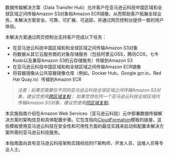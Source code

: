 数据传输解决方案（Data Transfer Hub）允许客户在亚马逊云科技中国区域和全球区域之间传输Amazon S3对象和Amazon ECR镜像，从而帮助客户拓展全球业务。本解决方案安全、可靠、可扩展、可追踪，并通过网页控制台提供一致的用户体验。

本解决方案通过网页控制台支持客户完成以下任务：

- 在亚马逊云科技中国区域和和全球区域之间传输Amazon S3对象
- 将数据从其它云服务商的对象存储服务（包括阿里云OSS，腾讯COS，七牛Kodo以及兼容Amazon S3的云存储服务）传输到Amazon S3
- 在亚马逊云科技中国区域和和全球区域之间传输Amazon ECR镜像
- 将容器镜像从公共容器镜像仓库（例如，Docker Hub，Google gcr.io，Red Hat Quay.io）传输到Amazon ECR

> *注意：如果您需要在不同的亚马逊云科技全球区域之间传输Amazon S3对象，建议您使用[跨区域复制][crr]； 如果您想在同一个亚马逊云科技全球区域内传输Amazon S3对象，建议您使用[同区域复制][srr]*。

本实施指南介绍在Amazon Web Services（亚马逊云科技）云中部署数据传输解决方案的架构信息和具体配置步骤。它包含指向[CloudFormation][cloudformation]模板的链接，这些模板使用亚马逊云科技在安全性和可用性方面的最佳实践来启动和配置本解决方案所需的亚马逊云科技服务。

本指南面向具有亚马逊云科技架构实践经验的IT架构师、开发人员、运维人员等专业人士。

[cloudformation]: https://aws.amazon.com/en/cloudformation/
[crr]: https://docs.aws.amazon.com/zh_cn/AmazonS3/latest/userguide/replication.html#crr-scenario
[srr]: https://docs.aws.amazon.com/zh_cn/AmazonS3/latest/userguide/replication.html#srr-scenario